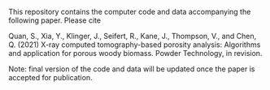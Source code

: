This repository contains the computer code and data accompanying the following paper. Please cite 

Quan, S., Xia, Y., Klinger, J., Seifert, R., Kane, J., Thompson, V., and Chen, Q. (2021) X-ray computed tomography-based porosity analysis: Algorithms and application for porous woody biomass. Powder Technology, in revision.

Note: final version of the code and data will be updated once the paper is accepted for publication.
